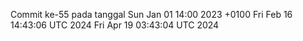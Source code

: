 Commit ke-55 pada tanggal Sun Jan 01 14:00 2023 +0100
Fri Feb 16 14:43:06 UTC 2024
Fri Apr 19 03:43:04 UTC 2024
